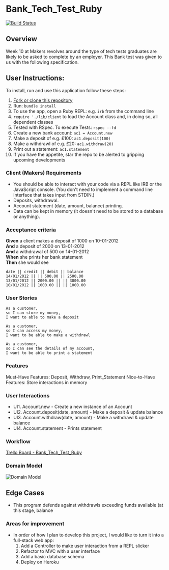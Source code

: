  # Bank_Tech_Test_Ruby

 [![Build Status](https://travis-ci.com/Alastair2D/bank-tech-test-ruby.svg?branch=master)](https://travis-ci.org/Alastair2D/bank_tech_test_ruby)

## Overview
Week 10 at Makers revolves around the type of tech tests graduates are likely to be asked to complete by an employer. This Bank test was given to us with the following specification.

## User Instructions:

To install, run and use this application follow these steps:

1. [Fork or clone this repository](https://github.com/Alastair2D/bank_tech_test)
2. Run: `bundle install`
3. To use the app, open a Ruby REPL: e.g. `irb` from the command line
4. `require './lib/client` to load the Account class and, in doing so, all dependent classes
5. Tested with RSpec.  To execute Tests: `rspec --fd`
6. Create a new bank account: `ac1 = Account.new`
7. Make a deposit of e.g. £100: `ac1.deposit(100)`
8. Make a withdrawl of e.g. £20: `ac1.withdraw(20)`
9. Print out a statement: `ac1.statement`
10. If you have the appetite, star the repo to be alerted to gripping upcoming developments


### Client (Makers) Requirements
* You should be able to interact with your code via a REPL like IRB or the JavaScript console.  (You don't need to implement a command line interface that takes input from STDIN.)
* Deposits, withdrawal.
* Account statement (date, amount, balance) printing.
* Data can be kept in memory (it doesn't need to be stored to a database or anything).

### Acceptance criteria
**Given** a client makes a deposit of 1000 on 10-01-2012  
**And** a deposit of 2000 on 13-01-2012  
**And** a withdrawal of 500 on 14-01-2012  
**When** she prints her bank statement  
**Then** she would see

```
date || credit || debit || balance
14/01/2012 || || 500.00 || 2500.00
13/01/2012 || 2000.00 || || 3000.00
10/01/2012 || 1000.00 || || 1000.00
```

### User Stories
```
As a customer, 
so I can store my money, 
I want to able to make a deposit
```

```
As a customer, 
so I can access my money, 
I want to be able to make a withdrawl
```

```
As a customer, 
so I can see the details of my account, 
I want to be able to print a statement
```

### Features
Must-Have Features:  Deposit, Withdraw, Print_Statement
Nice-to-Have Features: Store interactions in memory

### User Interactions 
* UI1. Account.new - Create a new instance of an Account
* UI2. Account.deposit(date, amount) - Make a deposit & update balance
* UI3. Account.withdraw(date, amount) - Make a withdrawl & update balance
* UI4. Account.statement - Prints statement

### Workflow
[Trello Board - Bank_Tech_Test_Ruby](https://trello.com/b/u1DJkPsD/bank-tech-test)

### Domain Model

![Domain Model](https://github.com/Alastair2D/bank_tech_test_ruby/blob/master/images/dm4.jpg)

## Edge Cases 
* This program defends against withdrawls exceeding funds available (at this stage, balance

### Areas for improvement
* In order of how I plan to develop this project, I would like to turn it into a full-stack web app:
    1. Add a Controller to make user interaction from a REPL slicker
    2. Refactor to MVC with a user interface 
    3. Add a basic database schema
    4. Deploy on Heroku
